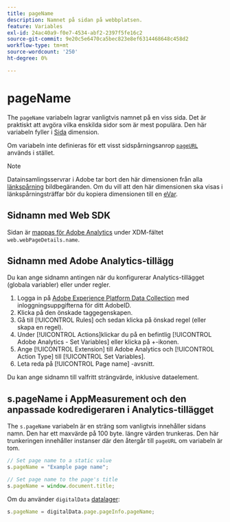 ```yaml
---
title: pageName
description: Namnet på sidan på webbplatsen.
feature: Variables
exl-id: 24ac40a9-f0e7-4534-abf2-2397f5fe16c2
source-git-commit: 9e20c5e6470ca5bec823e8ef6314468648c458d2
workflow-type: tm+mt
source-wordcount: '250'
ht-degree: 0%

---
```


# pageName

The `pageName` variabeln lagrar vanligtvis namnet på en viss sida. Det är praktiskt att avgöra vilka enskilda sidor som är mest populära. Den här variabeln fyller i [Sida](/help/components/dimensions/page.md) dimension.

Om variabeln inte definieras för ett visst sidspårningsanrop [`pageURL`](pageurl.md) används i stället.

>[!NOTE]
>
>Datainsamlingsservrar i Adobe tar bort den här dimensionen från alla [länkspårning](/help/implement/vars/functions/tl-method.md) bildbegäranden. Om du vill att den här dimensionen ska visas i länkspårningsträffar bör du kopiera dimensionen till en [eVar](evar.md).

## Sidnamn med Web SDK

Sidan är [mappas för Adobe Analytics](https://experienceleague.adobe.com/docs/analytics/implementation/aep-edge/variable-mapping.html) under XDM-fältet `web.webPageDetails.name`.

## Sidnamn med Adobe Analytics-tillägg

Du kan ange sidnamn antingen när du konfigurerar Analytics-tillägget (globala variabler) eller under regler.

1. Logga in på [Adobe Experience Platform Data Collection](https://experience.adobe.com/data-collection) med inloggningsuppgifterna för ditt AdobeID.
2. Klicka på den önskade taggegenskapen.
3. Gå till [!UICONTROL Rules] och sedan klicka på önskad regel (eller skapa en regel).
4. Under [!UICONTROL Actions]klickar du på en befintlig [!UICONTROL Adobe Analytics - Set Variables] eller klicka på +-ikonen.
5. Ange [!UICONTROL Extension] till Adobe Analytics och [!UICONTROL Action Type] till [!UICONTROL Set Variables].
6. Leta reda på [!UICONTROL Page name] -avsnitt.

Du kan ange sidnamn till valfritt strängvärde, inklusive dataelement.

## s.pageName i AppMeasurement och den anpassade kodredigeraren i Analytics-tillägget

The `s.pageName` variabeln är en sträng som vanligtvis innehåller sidans namn. Den har ett maxvärde på 100 byte. längre värden trunkeras. Den här trunkeringen innehåller instanser där den återgår till `pageURL` om variabeln är tom.

```js
// Set page name to a static value
s.pageName = "Example page name";

// Set page name to the page's title
s.pageName = window.document.title;
```

Om du använder `digitalData` [datalager](../../prepare/data-layer.md):

```js
s.pageName = digitalData.page.pageInfo.pageName;
```
